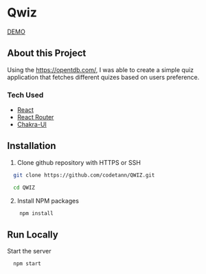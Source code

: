 # Qwiz

[DEMO](https://infallible-hypatia-374001.netlify.app/)

## About this Project

Using the https://opentdb.com/, I was able to create a simple quiz application that fetches different quizes based on users preference.

### Tech Used

- [React](https://reactjs.org/)
- [React Router](https://reactrouter.com/)
- [Chakra-UI](https://chakra-ui.com/)

## Installation

1. Clone github repository with HTTPS or SSH

```bash
  git clone https://github.com/codetann/QWIZ.git

  cd QWIZ
```

2. Install NPM packages

```bash
    npm install
```

## Run Locally

Start the server

```bash
  npm start
```
